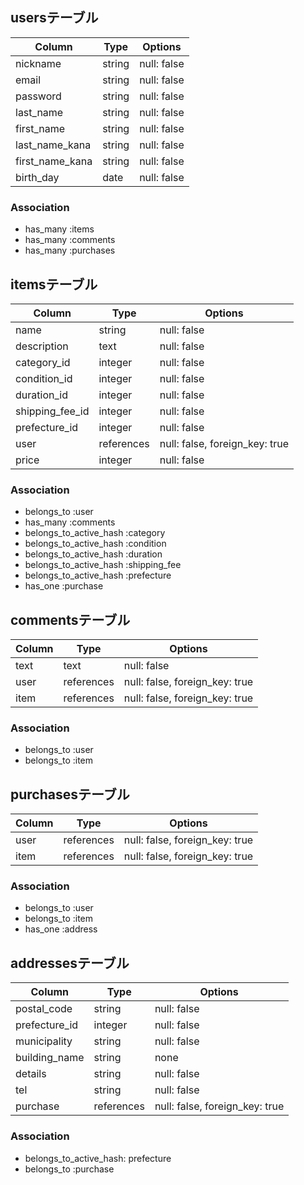 ## usersテーブル

| Column         | Type       | Options     |
| -------------- | ---------- | ----------- |
| nickname       | string     | null: false |
| email          | string     | null: false |
| password       | string     | null: false |
| last_name      | string     | null: false |
| first_name     | string     | null: false |
| last_name_kana | string     | null: false |
| first_name_kana| string     | null: false |
| birth_day      | date       | null: false |

### Association 
- has_many :items
- has_many :comments
- has_many :purchases

## itemsテーブル

| Column             | Type       | Options                        |
| ------------------ | ---------- | ------------------------------ |
| name               | string     | null: false                    |
| description        | text       | null: false                    |
| category_id        | integer    | null: false                    |
| condition_id       | integer    | null: false                    |
| duration_id        | integer    | null: false                    |
| shipping_fee_id    | integer    | null: false                    |
| prefecture_id      | integer    | null: false                    |
| user               | references | null: false, foreign_key: true |
| price              | integer    | null: false                    |

### Association
- belongs_to :user
- has_many :comments
- belongs_to_active_hash :category
- belongs_to_active_hash :condition
- belongs_to_active_hash :duration
- belongs_to_active_hash :shipping_fee
- belongs_to_active_hash :prefecture
- has_one :purchase

## commentsテーブル

| Column  | Type       | Options                        |
| ------- | ---------- | ------------------------------ |
| text    | text       | null: false                    |
| user    | references | null: false, foreign_key: true |
| item    | references | null: false, foreign_key: true |

### Association
- belongs_to :user
- belongs_to :item

## purchasesテーブル

| Column     | Type       | Options                        |
| ---------- | -------    | ------------------------------ |
| user       | references | null: false, foreign_key: true |
| item       | references | null: false, foreign_key: true |

### Association
- belongs_to :user
- belongs_to :item
- has_one :address

## addressesテーブル

| Column         | Type       | Options                           |
| -------------- | ---------- | --------------------------------- |
| postal_code    | string     | null: false                       |
| prefecture_id  | integer    | null: false                       |
| municipality   | string     | null: false                       |
| building_name  | string     | none                              |
| details        | string     | null: false                       |
| tel            | string     | null: false                       |
| purchase       | references | null: false, foreign_key: true    |

### Association
- belongs_to_active_hash: prefecture
- belongs_to :purchase